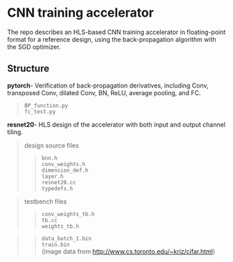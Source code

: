 # CNN training accelerator

The repo describes an HLS-based CNN training accelerator in floating-point format for a reference design, using the back-propagation algorithm with the SGD optimizer.

## Structure  

**pytorch**- Verification of back-propagation derivatives, including Conv, transposed Conv, dilated Conv, BN, ReLU, average pooling, and FC.  

> ```BP_function.py``` <br>
> ```fc_test.py``` <br>


**resnet20**- HLS design of the accelerator with both input and output channel tiling.

> design source files    
>> ```bnn.h``` <br>
>> ```conv_weights.h``` <br>
>> ```dimension_def.h``` <br> 
>> ```layer.h``` <br>
>> ```resnet20.cc``` <br>
>> ```typedefs.h``` <br>

> testbench files
>> ```conv_weights_tb.h``` <br>
>> ```tb.cc``` <br>
>> ```weights_tb.h``` <br>


>> ```data_batch_1.bin``` <br>
>> ```train.bin``` <br> (image data from http://www.cs.toronto.edu/~kriz/cifar.html)


